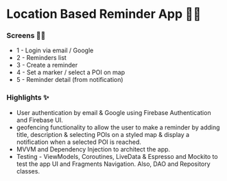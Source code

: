 # Location Based Reminder App 📍🔔


### Screens 👨‍💻

* 1 - Login via email / Google
* 2 - Reminders list
* 3 - Create a reminder
* 4 - Set a marker / select a POI on map
* 5 - Reminder detail (from notification)



### Highlights ✨

* User authentication by email & Google using Firebase Authentication and Firebase UI.
* geofencing functionality to allow the user to make a reminder by adding title, description & selecting POIs on a styled map & display a notification when a selected POI is reached.
* MVVM and Dependency Injection to architect the app.
* Testing - ViewModels, Coroutines, LiveData & Espresso and Mockito to test the app UI and Fragments Navigation. Also, DAO and Repository classes.

